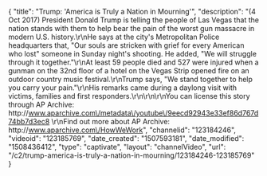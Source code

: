 {
    "title": "Trump: 'America is Truly a Nation in Mourning'",
    "description": "(4 Oct 2017) President Donald Trump is telling the people of Las Vegas that the nation stands with them to help bear the pain of the worst gun massacre in modern U.S. history.\r\nHe says at the city's Metropolitan Police headquarters that, \"Our souls are stricken with grief for every American who lost\" someone in Sunday night's shooting. He added, \"We will struggle through it together.\"\r\nAt least 59 people died and 527 were injured when a gunman on the 32nd floor of a hotel on the Vegas Strip opened fire on an outdoor country music festival.\r\nTrump says, \"We stand together to help you carry your pain.\"\r\nHis remarks came during a daylong visit with victims, families and first responders.\r\n\r\n\r\nYou can license this story through AP Archive: http:\/\/www.aparchive.com\/metadata\/youtube\/9eecd92943e33ef86d767d74bb7d3ec8 \r\nFind out more about AP Archive: http:\/\/www.aparchive.com\/HowWeWork",
    "channelid": "123184246",
    "videoid": "123185769",
    "date_created": "1507593181",
    "date_modified": "1508436412",
    "type": "captivate",
    "layout": "channelVideo",
    "url": "\/c2\/trump-america-is-truly-a-nation-in-mourning\/123184246-123185769"
}